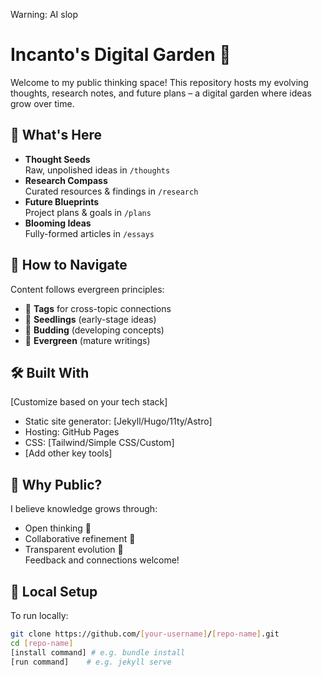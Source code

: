 Warning: AI slop


# Incanto's Digital Garden 🌱

Welcome to my public thinking space! This repository hosts my evolving thoughts, research notes, and future plans – a digital garden where ideas grow over time.

## 🌟 What's Here
- **Thought Seeds**  
  Raw, unpolished ideas in `/thoughts`
- **Research Compass**  
  Curated resources & findings in `/research`
- **Future Blueprints**  
  Project plans & goals in `/plans`
- **Blooming Ideas**  
  Fully-formed articles in `/essays`

## 🧭 How to Navigate
Content follows evergreen principles:
- 🔎 **Tags** for cross-topic connections
- 🌱 **Seedlings** (early-stage ideas)
- 🌿 **Budding** (developing concepts)
- 🌳 **Evergreen** (mature writings)

## 🛠️ Built With
[Customize based on your tech stack]
- Static site generator: [Jekyll/Hugo/11ty/Astro]
- Hosting: GitHub Pages
- CSS: [Tailwind/Simple CSS/Custom]
- [Add other key tools]

## 🌌 Why Public?
I believe knowledge grows through:
- Open thinking 🧠
- Collaborative refinement 🤝
- Transparent evolution 🔄  
Feedback and connections welcome!

## 🚀 Local Setup
To run locally:
```bash
git clone https://github.com/[your-username]/[repo-name].git
cd [repo-name]
[install command] # e.g. bundle install
[run command]    # e.g. jekyll serve
